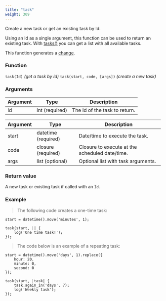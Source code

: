 ```yaml
---
title: "task"
weight: 309
---
```


Create a new task or get an existing task by Id.

Using an Id as a single argument, this function can be used to return an existing task. With [tasks()](../tasks) you can get a list with all available tasks.

This function generates a [change](../../overview/changes).

### Function

`task(Id)` *(get a task by Id)*
`task(start, code, [args])` *(create a new task)*

### Arguments

Argument | Type | Description
-------- | ---- | -----------
Id       | int (required) | The Id of the task to return.

Argument | Type | Description
-------- | ---- | -----------
start | datetime (required) | Date/time to execute the task.
code | closure (required) | Closure to execute at the scheduled date/time.
args | list (optional) | Optional list with task arguments.

### Return value

A new task or existing task if called with an `Id`.

### Example

> The following code creates a one-time task:

```thingsdb,should_pass
start = datetime().move('minutes', 1);

task(start, || {
    log('One time task!');
});
```

> The code below is an example of a repeating task:

```thingsdb,should_pass
start = datetime().move('days', 1).replace({
    hour: 20,
    minute: 0,
    second: 0
});

task(start, |task| {
    task.again_in('days', 7);
    log('Weekly task');
});
```
